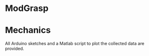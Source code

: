 ModGrasp
================
Mechanics
================
All Arduino sketches and a Matlab script to plot the collected data are provided.